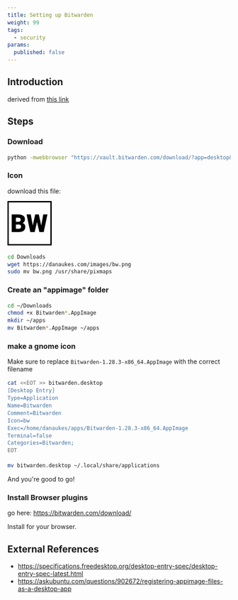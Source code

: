 ```yaml
---
title: Setting up Bitwarden
weight: 99
tags:
  - security
params:
  published: false
---
```


## Introduction

derived from [this link](https://askubuntu.com/questions/902672/registering-appimage-files-as-a-desktop-app)

## Steps

### Download

```bash
python -mwebbrowser "https://vault.bitwarden.com/download/?app=desktop&platform=linux&variant=appimage"
```
### Icon

download this file:

![Icon](/images/bw.png)

```bash
cd Downloads
wget https://danaukes.com/images/bw.png
sudo mv bw.png /usr/share/pixmaps
```

### Create an "appimage" folder

```bash
cd ~/Downloads
chmod +x Bitwarden*.AppImage 
mkdir ~/apps
mv Bitwarden*.AppImage ~/apps
```

### make a gnome icon

Make sure to replace ```Bitwarden-1.28.3-x86_64.AppImage``` with the correct filename

```bash
cat <<EOT >> bitwarden.desktop
[Desktop Entry]
Type=Application
Name=Bitwarden
Comment=Bitwarden
Icon=bw
Exec=/home/danaukes/apps/Bitwarden-1.28.3-x86_64.AppImage
Terminal=false
Categories=Bitwarden;
EOT

mv bitwarden.desktop ~/.local/share/applications
```

And you're good to go!

### Install Browser plugins

go here: <https://bitwarden.com/download/>

Install for your browser.


## External References

* <https://specifications.freedesktop.org/desktop-entry-spec/desktop-entry-spec-latest.html>
* <https://askubuntu.com/questions/902672/registering-appimage-files-as-a-desktop-app>